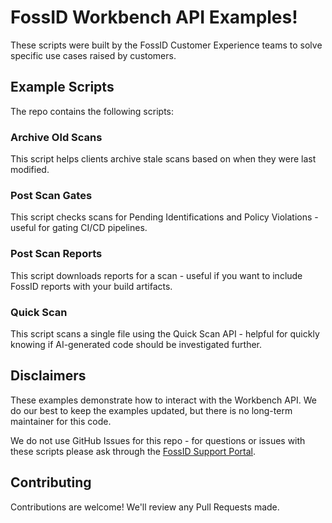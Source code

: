 # FossID Workbench API Examples!
These scripts were built by the FossID Customer Experience teams to solve specific use cases raised by customers.

## Example Scripts
The repo contains the following scripts:

### Archive Old Scans
This script helps clients archive stale scans based on when they were last modified.

### Post Scan Gates
This script checks scans for Pending Identifications and Policy Violations - useful for gating CI/CD pipelines.

### Post Scan Reports
This script downloads reports for a scan - useful if you want to include FossID reports with your build artifacts.

### Quick Scan
This script scans a single file using the Quick Scan API - helpful for quickly knowing if AI-generated code should be investigated further.

## Disclaimers
These examples demonstrate how to interact with the Workbench API. We do our best to keep the examples updated, but there is no long-term maintainer for this code.

We do not use GitHub Issues for this repo - for questions or issues with these scripts please ask through the [FossID Support Portal](https://support.fossid.com/).

## Contributing
Contributions are welcome! We'll review any Pull Requests made.

